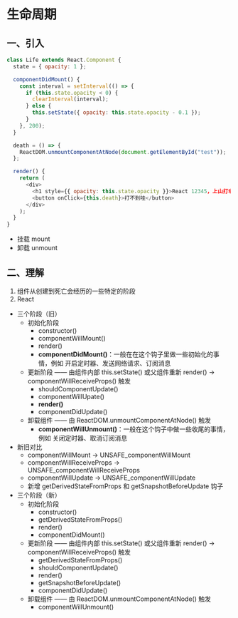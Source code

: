 <!--
 * @Author: East
 * @Date: 2022-02-14 13:55:13
 * @LastEditTime: 2022-02-14 15:38:06
 * @LastEditors: Please set LastEditors
 * @Description: 生命周期
 * @FilePath: \forGreaterGood\react\07-生命周期.md
-->

# 生命周期

## 一、引入

```js
class Life extends React.Component {
  state = { opacity: 1 };

  componentDidMount() {
    const interval = setInterval(() => {
      if (this.state.opacity < 0) {
        clearInterval(interval);
      } else {
        this.setState({ opacity: this.state.opacity - 0.1 });
      }
    }, 200);
  }

  death = () => {
    ReactDOM.unmountComponentAtNode(document.getElementById("test"));
  };

  render() {
    return (
      <div>
        <h1 style={{ opacity: this.state.opacity }}>React 12345，上山打老虎</h1>
        <button onClick={this.death}>打不到哇</button>
      </div>
    );
  }
}
```

- 挂载 mount
- 卸载 unmount

## 二、理解

1. 组件从创建到死亡会经历的一些特定的阶段
2. React

- 三个阶段（旧）
  - 初始化阶段
    - constructor()
    - componentWillMount()
    - render()
    - **componentDidMount()**：一般在在这个钩子里做一些初始化的事情，例如 开启定时器、发送网络请求、订阅消息
  - 更新阶段 —— 由组件内部 this.setState() 或父组件重新 render() -> componentWillReceiveProps() 触发
    - shouldComponentUpdate()
    - componentWillUpate()
    - **render()**
    - componentDidUpdate()
  - 卸载组件 —— 由 ReactDOM.unmountComponentAtNode() 触发
    - **componentWillUnmount()**：一般在这个钩子中做一些收尾的事情，例如 关闭定时器、取消订阅消息
- 新旧对比
  - componentWillMount -> UNSAFE_componentWillMount
  - componentWillReceiveProps -> UNSAFE_componentWillReceiveProps
  - componentWillUpdate -> UNSAFE_componentWillUpdate
  - 新增 getDerivedStateFromProps 和 getSnapshotBeforeUpdate 钩子
- 三个阶段（新）
  - 初始化阶段
    - constructor()
    - getDerivedStateFromProps()
    - render()
    - componentDidMount()
  - 更新阶段 —— 由组件内部 this.setState() 或父组件重新 render() -> componentWillReceiveProps() 触发
    - getDerivedStateFromProps()
    - shouldComponentUpdate()
    - render()
    - getSnapshotBeforeUpdate()
    - componentDidUpdate()
  - 卸载组件 —— 由 ReactDOM.unmountComponentAtNode() 触发
    - componentWillUnmount()
